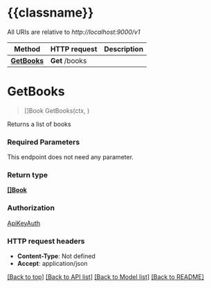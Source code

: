 # {{classname}}

All URIs are relative to *http://localhost:9000/v1*

Method | HTTP request | Description
------------- | ------------- | -------------
[**GetBooks**](DefaultApi.md#GetBooks) | **Get** /books | 

# **GetBooks**
> []Book GetBooks(ctx, )


Returns a list of books

### Required Parameters
This endpoint does not need any parameter.

### Return type

[**[]Book**](Book.md)

### Authorization

[ApiKeyAuth](../README.md#ApiKeyAuth)

### HTTP request headers

 - **Content-Type**: Not defined
 - **Accept**: application/json

[[Back to top]](#) [[Back to API list]](../README.md#documentation-for-api-endpoints) [[Back to Model list]](../README.md#documentation-for-models) [[Back to README]](../README.md)

